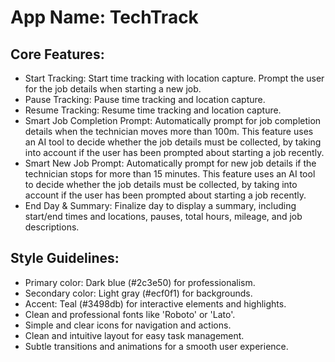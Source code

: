 # **App Name**: TechTrack

## Core Features:

- Start Tracking: Start time tracking with location capture. Prompt the user for the job details when starting a new job.
- Pause Tracking: Pause time tracking and location capture.
- Resume Tracking: Resume time tracking and location capture.
- Smart Job Completion Prompt: Automatically prompt for job completion details when the technician moves more than 100m. This feature uses an AI tool to decide whether the job details must be collected, by taking into account if the user has been prompted about starting a job recently.
- Smart New Job Prompt: Automatically prompt for new job details if the technician stops for more than 15 minutes. This feature uses an AI tool to decide whether the job details must be collected, by taking into account if the user has been prompted about starting a job recently.
- End Day & Summary: Finalize day to display a summary, including start/end times and locations, pauses, total hours, mileage, and job descriptions.

## Style Guidelines:

- Primary color: Dark blue (#2c3e50) for professionalism.
- Secondary color: Light gray (#ecf0f1) for backgrounds.
- Accent: Teal (#3498db) for interactive elements and highlights.
- Clean and professional fonts like 'Roboto' or 'Lato'.
- Simple and clear icons for navigation and actions.
- Clean and intuitive layout for easy task management.
- Subtle transitions and animations for a smooth user experience.